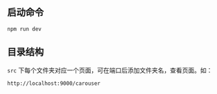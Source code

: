 ## 启动命令
```
npm run dev
```

## 目录结构

`src` 下每个文件夹对应一个页面，可在端口后添加文件夹名，查看页面。如：      

```
http://localhost:9000/carouser
```


